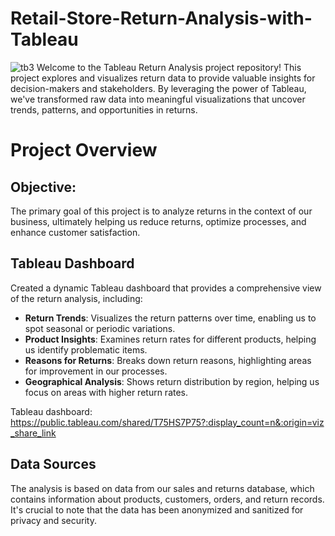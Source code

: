 # Retail-Store-Return-Analysis-with-Tableau
![tb3](https://github.com/mobolajifalugba/Retail-Store-Return-Analysis-with-Tableau/assets/51162684/98e072b9-0bb3-41e9-a0c8-8673e67a594d)
Welcome to the Tableau Return Analysis project repository! This project explores and visualizes return data to provide valuable insights for decision-makers and stakeholders. By leveraging the power of Tableau, we've transformed raw data into meaningful visualizations that uncover trends, patterns, and opportunities in returns.
# Project Overview
## Objective:
The primary goal of this project is to analyze returns in the context of our business, ultimately helping us reduce returns, optimize processes, and enhance customer satisfaction.
## Tableau Dashboard
Created a dynamic Tableau dashboard that provides a comprehensive view of the return analysis, including:
- **Return Trends**: Visualizes the return patterns over time, enabling us to spot seasonal or periodic variations.
- **Product Insights**: Examines return rates for different products, helping us identify problematic items.
- **Reasons for Returns**: Breaks down return reasons, highlighting areas for improvement in our processes.
- **Geographical Analysis**: Shows return distribution by region, helping us focus on areas with higher return rates.

Tableau dashboard: https://public.tableau.com/shared/T75HS7P75?:display_count=n&:origin=viz_share_link
## Data Sources
The analysis is based on data from our sales and returns database, which contains information about products, customers, orders, and return records. It's crucial to note that the data has been anonymized and sanitized for privacy and security.
